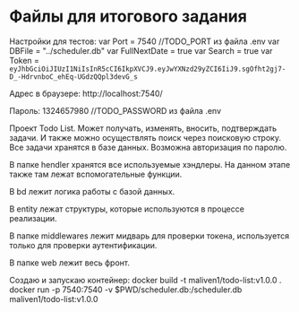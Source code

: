 # Файлы для итогового задания

Настройки для тестов:
var Port = 7540                       //TODO_PORT из файла .env
var DBFile = "../scheduler.db"
var FullNextDate = true
var Search = true
var Token = `eyJhbGciOiJIUzI1NiIsInR5cCI6IkpXVCJ9.eyJwYXNzd29yZCI6IiJ9.sgOfht2gj7-D_-HdrvnboC_ehEq-UGdzQQpl3devG_s`


Адрес в браузере: http://localhost:7540/

Пароль: 1324657980         //TODO_PASSWORD из файла .env

Проект Todo List. 
Может получать, изменять, вносить, подтверждать задачи. И также можно осуществлять поиск через поисковую строку.
Все задачи хранятся в базе данных.
Возможна авторизация по паролю.

В папке hendler хранятся все используемые хэндлеры. 
На данном этапе также там лежат вспомогательные функции.

В bd лежит логика работы с базой данных.

В entity лежат структуры, которые используются в процессе реализации.

В папке middlewares лежит мидварь для проверки токена, используется только для проверки аутентификации.

В папке web лежит весь фронт.

Создаю и запускаю контейнер: 
 docker build  -t maliven1/todo-list:v1.0.0 .   
 docker run -p 7540:7540 -v $PWD/scheduler.db:/scheduler.db  maliven1/todo-list:v1.0.0     
